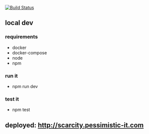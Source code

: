 [![Build Status](https://travis-ci.org/AndreasChristianson/scarcity.svg?branch=master)](https://travis-ci.org/AndreasChristianson/scarcity)

## local dev
### requirements
- docker
- docker-compose
- node
- npm
### run it
- npm run dev
### test it
- npm test

## deployed: http://scarcity.pessimistic-it.com

